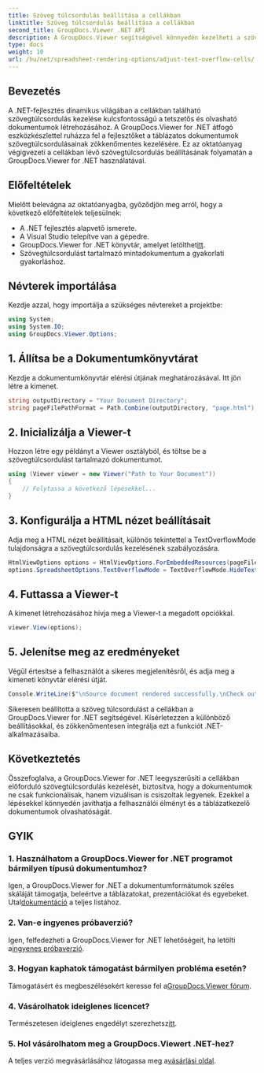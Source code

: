 ```yaml
---
title: Szöveg túlcsordulás beállítása a cellákban
linktitle: Szöveg túlcsordulás beállítása a cellákban
second_title: GroupDocs.Viewer .NET API
description: A GroupDocs.Viewer segítségével könnyedén kezelheti a szövegtúlcsordulást .NET dokumentumokban. Növelje az olvashatóságot és a felhasználói élményt. Töltse le most ingyenes próbaverzióját.
type: docs
weight: 10
url: /hu/net/spreadsheet-rendering-options/adjust-text-overflow-cells/
---
```

## Bevezetés
A .NET-fejlesztés dinamikus világában a cellákban található szövegtúlcsordulás kezelése kulcsfontosságú a tetszetős és olvasható dokumentumok létrehozásához. A GroupDocs.Viewer for .NET átfogó eszközkészlettel ruházza fel a fejlesztőket a táblázatos dokumentumok szövegtúlcsordulásainak zökkenőmentes kezelésére. Ez az oktatóanyag végigvezeti a cellákban lévő szövegtúlcsordulás beállításának folyamatán a GroupDocs.Viewer for .NET használatával.
## Előfeltételek
Mielőtt belevágna az oktatóanyagba, győződjön meg arról, hogy a következő előfeltételek teljesülnek:
- A .NET fejlesztés alapvető ismerete.
- A Visual Studio telepítve van a gépedre.
- GroupDocs.Viewer for .NET könyvtár, amelyet letölthet[itt](https://releases.groupdocs.com/viewer/net/).
- Szövegtúlcsordulást tartalmazó mintadokumentum a gyakorlati gyakorláshoz.
## Névterek importálása
Kezdje azzal, hogy importálja a szükséges névtereket a projektbe:
```csharp
using System;
using System.IO;
using GroupDocs.Viewer.Options;
```
## 1. Állítsa be a Dokumentumkönyvtárat
Kezdje a dokumentumkönyvtár elérési útjának meghatározásával. Itt jön létre a kimenet.
```csharp
string outputDirectory = "Your Document Directory";
string pageFilePathFormat = Path.Combine(outputDirectory, "page.html");
```
## 2. Inicializálja a Viewer-t
Hozzon létre egy példányt a Viewer osztályból, és töltse be a szövegtúlcsordulást tartalmazó dokumentumot.
```csharp
using (Viewer viewer = new Viewer("Path to Your Document"))
{
    // Folytassa a következő lépésekkel...
}
```
## 3. Konfigurálja a HTML nézet beállításait
Adja meg a HTML nézet beállításait, különös tekintettel a TextOverflowMode tulajdonságra a szövegtúlcsordulás kezelésének szabályozására.
```csharp
HtmlViewOptions options = HtmlViewOptions.ForEmbeddedResources(pageFilePathFormat);
options.SpreadsheetOptions.TextOverflowMode = TextOverflowMode.HideText;
```
## 4. Futtassa a Viewer-t
A kimenet létrehozásához hívja meg a Viewer-t a megadott opciókkal.
```csharp
viewer.View(options);
```
## 5. Jelenítse meg az eredményeket
Végül értesítse a felhasználót a sikeres megjelenítésről, és adja meg a kimeneti könyvtár elérési útját.
```csharp
Console.WriteLine($"\nSource document rendered successfully.\nCheck output in {outputDirectory}.");
```
Sikeresen beállította a szöveg túlcsordulást a cellákban a GroupDocs.Viewer for .NET segítségével. Kísérletezzen a különböző beállításokkal, és zökkenőmentesen integrálja ezt a funkciót .NET-alkalmazásaiba.
## Következtetés
Összefoglalva, a GroupDocs.Viewer for .NET leegyszerűsíti a cellákban előforduló szövegtúlcsordulás kezelését, biztosítva, hogy a dokumentumok ne csak funkcionálisak, hanem vizuálisan is csiszoltak legyenek. Ezekkel a lépésekkel könnyedén javíthatja a felhasználói élményt és a táblázatkezelő dokumentumok olvashatóságát.
## GYIK
### 1. Használhatom a GroupDocs.Viewer for .NET programot bármilyen típusú dokumentumhoz?
 Igen, a GroupDocs.Viewer for .NET a dokumentumformátumok széles skáláját támogatja, beleértve a táblázatokat, prezentációkat és egyebeket. Utal[dokumentáció](https://reference.groupdocs.com/viewer/net/) a teljes listához.
### 2. Van-e ingyenes próbaverzió?
 Igen, felfedezheti a GroupDocs.Viewer for .NET lehetőségeit, ha letölti a[ingyenes próbaverzió](https://releases.groupdocs.com/).
### 3. Hogyan kaphatok támogatást bármilyen probléma esetén?
 Támogatásért és megbeszélésekért keresse fel a[GroupDocs.Viewer fórum](https://forum.groupdocs.com/c/viewer/9).
### 4. Vásárolhatok ideiglenes licencet?
 Természetesen ideiglenes engedélyt szerezhetsz[itt](https://purchase.groupdocs.com/temporary-license/).
### 5. Hol vásárolhatom meg a GroupDocs.Viewert .NET-hez?
 A teljes verzió megvásárlásához látogassa meg a[vásárlási oldal](https://purchase.groupdocs.com/buy).